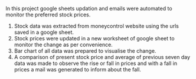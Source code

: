 In this project google sheets updation and emails were automated to monitor the preferred stock prices.
1. Stock data was extracted from moneycontrol website using the urls saved in a google sheet.
2. Stock prices were updated in a new worksheet of google sheet to monitor the change as per convenience.
3. Bar chart of all data was prepared to visualise the change.
4. A comparison of present stock price and average of previous seven day data was made to observe the rise or fall in prices and with a fall in prices a mail was generated to inform about the fall.
